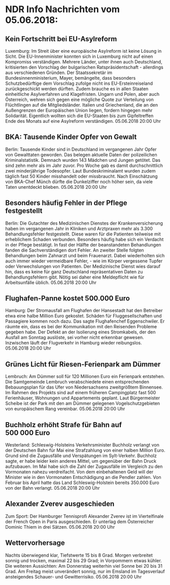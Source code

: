 # NDR Info Nachrichten vom 05.06.2018:


## Kein Fortschritt bei EU-Asylreform
Luxemburg: Im Streit über eine europäische Asylreform ist keine Lösung in Sicht. Die EU-Innenminister konnten sich in Luxemburg nicht auf einen Kompromiss verständigen. Mehrere Länder, unter ihnen auch Deutschland, kritisierten den Vorschlag der bulgarischen Ratspräsidentschaft - allerdings aus verschiedenen Gründen. Der Staatssekretär im Bundesinnenministerium, Mayer, bemängelte, dass besonders Schutzbedürftige dem Vorschlag zufolge nicht ins EU-Ersteinreiseland zurückgeschickt werden dürften. Zudem brauche es in allen Staaten einheitliche Asylverfahren und Klagefristen. Ungarn und Polen, aber auch Österreich, wehren sich gegen eine mögliche Quote zur Verteilung von Flüchtlingen auf die Mitgliedsländer. Italien und Griechenland, die an den Außengrenzen der Europäischen Union liegen, fordern hingegen mehr Solidarität. Eigentlich wollten sich die EU-Staaten bis zum Gipfeltreffen Ende des Monats auf eine Asylreform verständigen. 05.06.2018 20:00 Uhr 

## BKA: Tausende Kinder Opfer von Gewalt
Berlin: Tausende Kinder sind in Deutschland im vergangenen Jahr Opfer von Gewalttaten geworden. Das belegen aktuelle Daten der polizeilichen Kriminalstatistik. Demnach wurden 143 Mädchen und Jungen getötet. Das sind zehn mehr als im Jahr zuvor. Pro Woche gab es damit durchschnittlich zwei minderjährige Todesopfer. Laut Bundeskriminalamt wurden zudem täglich fast 50 Kinder misshandelt oder missbraucht. Nach Einschätzung von BKA-Chef Münch dürfte die Dunkelziffer noch höher sein, da viele Taten unentdeckt blieben. 05.06.2018 20:00 Uhr 

## Besonders häufig Fehler in der Pflege festgestellt
Berlin: Die Gutachter des Medizinischen Dienstes der Krankenversicherung haben im vergangenen Jahr in Kliniken und Arztpraxen mehr als 3.300 Behandlungsfehler festgestellt. Diese waren für die Patienten teilweise mit erheblichem Schaden verbunden. Besonders häufig habe sich ein Verdacht in der Pflege bestätigt. In fast der Hälfte der beanstandeten Behandlungen fanden die Sachverständigen dort Fehler. An zweiter Stelle folgten Behandlungen beim Zahnarzt und beim Frauenarzt. Dabei wiederholten sich auch immer wieder vermeidbare Fehler, - wie im Körper vergessene Tupfer oder Verwechslungen von Patienten. Der Medizinische Dienst wies darauf hin, dass es keine für ganz Deutschland repräsentativen Daten zu Behandlungsfehlern gibt. Nötig sei daher eine Meldepflicht wie für Arbeitsunfälle üblich. 05.06.2018 20:00 Uhr 

## Flughafen-Panne kostet 500.000 Euro
Hamburg: Der Stromausfall am Flughafen der Hansestadt hat den Betreiber etwa eine halbe Million Euro gekostet. Schäden für Fluggesellschaften und Passagiere kommen noch dazu. Das sagte Flughafenchef Eggenschwiler. Er räumte ein, dass es bei der Kommunikation mit den Reisenden Probleme gegeben habe. Der Defekt an der Isolierung eines Stromkabels, der den Ausfall am Sonntag auslöste, sei vorher nicht erkennbar gewesen. Inzwischen läuft der Flugverkehr in Hamburg wieder reibungslos. 05.06.2018 20:00 Uhr 

## Grünes Licht für Riesen-Ferienpark am Dümmer
Lembruch: Am Dümmer soll für 120 Millionen Euro ein Ferienpark entstehen. Die Samtgemeinde Lembruch verabschiedete einen entsprechenden Bebauungsplan für das Ufer von Niedersachsens zweitgrößtem Binnensee. Im Rahmen des Projekts sind auf einem früheren Campingplatz fast 500 Ferienhäuser, Wohnungen und Appartements geplant. Laut Bürgermeister Scheibe ist der Park mit den am Dümmer gelegenen Vogelschutzgebieten von europäischem Rang vereinbar. 05.06.2018 20:00 Uhr 

## Buchholz erhöht Strafe für Bahn auf 500 000 Euro
Westerland: Schleswig-Holsteins Verkehrsminister Buchholz verlangt von der Deutschen Bahn für Mai eine Strafzahlung von einer halben Million Euro. Grund sind die Zugausfälle und Verspätungen im Sylt-Verkehr. Buchholz sagte, er habe leider kein anderes Mittel, um gegenüber der Bahn Druck aufzubauen. Im Mai habe sich die Zahl der Zugausfälle im Vergleich zu den Vormonaten nahezu verdreifacht. Von dem einbehaltenen Geld will der Minister wie in den Vormonaten Entschädigung an die Pendler zahlen. Von Februar bis April hatte das Land Schleswig-Holstein bereits 350.000 Euro von der Bahn verlangt. 05.06.2018 20:00 Uhr 

## Alexander Zverev ausgeschieden
Zum Sport: Der Hamburger Tennisprofi Alexander Zverev ist im Viertelfinale der French Open in Paris ausgeschieden. Er unterlag dem Österreicher Dominic Thiem in drei Sätzen. 05.06.2018 20:00 Uhr 

## Wettervorhersage
Nachts überwiegend klar, Tiefstwerte 15 bis 8 Grad. Morgen verbreitet sonnig und trocken, maximal 22 bis 29 Grad; in Vorpommern etwas kühler. Die weiteren Aussichten: Am Donnerstag weiterhin viel Sonne bei 20 bis 31 Grad. Am Freitag meist unverändert sonnig, nur im Emsland im Tagesverlauf ansteigendes Schauer- und Gewitterrisiko. 05.06.2018 20:00 Uhr 
